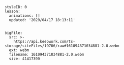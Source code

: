 
<style>
  .markdown-body hr {
    height: 1px;
  }
</style>





```@Lesson
styleID: 0
lesson:
  animations: []
  updated: '2020/04/17 18:13:11'

```


```@BigFile

bigFile:
  src: >-
    https://api.keepwork.com/ts-storage/siteFiles/19706/raw#161094371034881-2.0.webm
  ext: webm
  filename: 161094371034881-2.0.webm
  size: 41417390
          
```